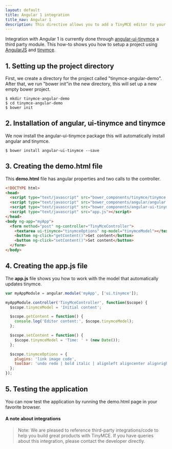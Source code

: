 ```yaml
---
layout: default
title: Angular 1 integration
title_nav: Angular 1
description: This directive allows you to add a TinyMCE editor to your form elements.
---
```


Integration with Angular 1 is currently done through [angular-ui-tinymce](https://github.com/angular-ui/ui-tinymce) a third party module. This how-to shows you how to setup a project using [AngularJS](https://angularjs.org/) and [tinymce](/docs/demo/basic-example/).

## 1. Setting up the project directory

First, we create a directory for the project called "tinymce-angular-demo". After that, we run "bower init"in the new directory, this will set up a new empty bower project.

```
$ mkdir tinymce-angular-demo
$ cd tinymce-angular-demo
$ bower init
```

## 2. Installation of angular, ui-tinymce and tinymce

We now install the angular-ui-tinymce package this will automatically install angular and tinymce.

```
$ bower install angular-ui-tinymce --save
```

## 3. Creating the demo.html file

This **demo.html** file has angular properties and two calls to the controller.

```html
<!DOCTYPE html>
<head>
  <script type="text/javascript" src="bower_components/tinymce/tinymce.js"></script>
  <script type="text/javascript" src="bower_components/angular/angular.js"></script>
  <script type="text/javascript" src="bower_components/angular-ui-tinymce/src/tinymce.js"></script>
  <script type="text/javascript" src="app.js"></script>
</head>
<body ng-app="myApp">
  <form method="post" ng-controller="TinyMceController">
    <textarea ui-tinymce="tinymceOptions" ng-model="tinymceModel"></textarea>
    <button ng-click="getContent()">Get content</button>
    <button ng-click="setContent()">Set content</button>
  </form>
</body>
```

## 4. Creating the app.js file

The **app.js** file shows you how to work with the model that automatically updates tinymce.

```js
var myAppModule = angular.module('myApp', ['ui.tinymce']);

myAppModule.controller('TinyMceController', function($scope) {
  $scope.tinymceModel = 'Initial content';

  $scope.getContent = function() {
    console.log('Editor content:', $scope.tinymceModel);
  };

  $scope.setContent = function() {
    $scope.tinymceModel = 'Time: ' + (new Date());
  };

  $scope.tinymceOptions = {
    plugins: 'link image code',
    toolbar: 'undo redo | bold italic | alignleft aligncenter alignright | code'
  };
});
```

## 5. Testing the application

You can now test the application by running the demo.html page in your favorite browser.

#### A note about integrations

> Note:  We are pleased to reference third-party integrations/code to help you build great products with TinyMCE. If you have queries about this integration, please contact the developer directly.
